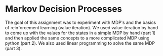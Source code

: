 # Markov Decision Processes
The goal of this assignment was to experiment with MDP's and the basics of reinforcement learning (value iteration). We used value iteration by hand to come up with the values for the states in a simple MDP by hand (part 1) and then applied the same concepts to a more complicated MDP using python (part 2). We also used linear programming to solve the same MDP (part 3).
